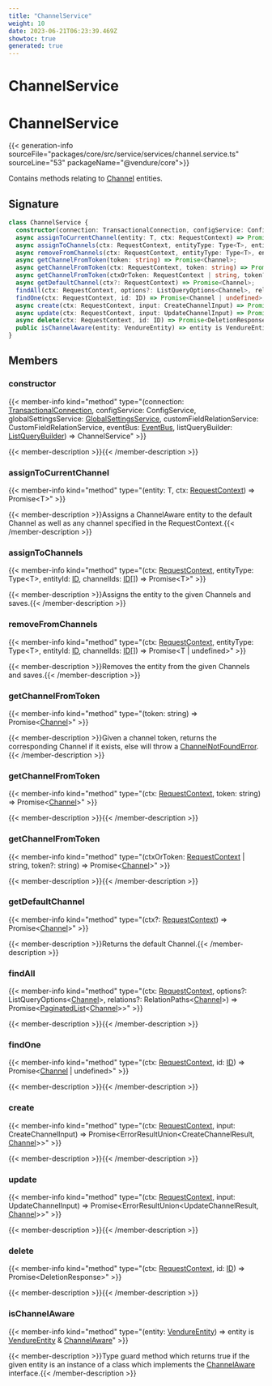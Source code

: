 ```yaml
---
title: "ChannelService"
weight: 10
date: 2023-06-21T06:23:39.469Z
showtoc: true
generated: true
---
```

<!-- This file was generated from the Vendure source. Do not modify. Instead, re-run the "docs:build" script -->

# ChannelService
<div class="symbol">


# ChannelService

{{< generation-info sourceFile="packages/core/src/service/services/channel.service.ts" sourceLine="53" packageName="@vendure/core">}}

Contains methods relating to <a href='/typescript-api/entities/channel#channel'>Channel</a> entities.

## Signature

```TypeScript
class ChannelService {
  constructor(connection: TransactionalConnection, configService: ConfigService, globalSettingsService: GlobalSettingsService, customFieldRelationService: CustomFieldRelationService, eventBus: EventBus, listQueryBuilder: ListQueryBuilder)
  async assignToCurrentChannel(entity: T, ctx: RequestContext) => Promise<T>;
  async assignToChannels(ctx: RequestContext, entityType: Type<T>, entityId: ID, channelIds: ID[]) => Promise<T>;
  async removeFromChannels(ctx: RequestContext, entityType: Type<T>, entityId: ID, channelIds: ID[]) => Promise<T | undefined>;
  async getChannelFromToken(token: string) => Promise<Channel>;
  async getChannelFromToken(ctx: RequestContext, token: string) => Promise<Channel>;
  async getChannelFromToken(ctxOrToken: RequestContext | string, token?: string) => Promise<Channel>;
  async getDefaultChannel(ctx?: RequestContext) => Promise<Channel>;
  findAll(ctx: RequestContext, options?: ListQueryOptions<Channel>, relations?: RelationPaths<Channel>) => Promise<PaginatedList<Channel>>;
  findOne(ctx: RequestContext, id: ID) => Promise<Channel | undefined>;
  async create(ctx: RequestContext, input: CreateChannelInput) => Promise<ErrorResultUnion<CreateChannelResult, Channel>>;
  async update(ctx: RequestContext, input: UpdateChannelInput) => Promise<ErrorResultUnion<UpdateChannelResult, Channel>>;
  async delete(ctx: RequestContext, id: ID) => Promise<DeletionResponse>;
  public isChannelAware(entity: VendureEntity) => entity is VendureEntity & ChannelAware;
}
```
## Members

### constructor

{{< member-info kind="method" type="(connection: <a href='/typescript-api/data-access/transactional-connection#transactionalconnection'>TransactionalConnection</a>, configService: ConfigService, globalSettingsService: <a href='/typescript-api/services/global-settings-service#globalsettingsservice'>GlobalSettingsService</a>, customFieldRelationService: CustomFieldRelationService, eventBus: <a href='/typescript-api/events/event-bus#eventbus'>EventBus</a>, listQueryBuilder: <a href='/typescript-api/data-access/list-query-builder#listquerybuilder'>ListQueryBuilder</a>) => ChannelService"  >}}

{{< member-description >}}{{< /member-description >}}

### assignToCurrentChannel

{{< member-info kind="method" type="(entity: T, ctx: <a href='/typescript-api/request/request-context#requestcontext'>RequestContext</a>) => Promise&#60;T&#62;"  >}}

{{< member-description >}}Assigns a ChannelAware entity to the default Channel as well as any channel
specified in the RequestContext.{{< /member-description >}}

### assignToChannels

{{< member-info kind="method" type="(ctx: <a href='/typescript-api/request/request-context#requestcontext'>RequestContext</a>, entityType: Type&#60;T&#62;, entityId: <a href='/typescript-api/common/id#id'>ID</a>, channelIds: <a href='/typescript-api/common/id#id'>ID</a>[]) => Promise&#60;T&#62;"  >}}

{{< member-description >}}Assigns the entity to the given Channels and saves.{{< /member-description >}}

### removeFromChannels

{{< member-info kind="method" type="(ctx: <a href='/typescript-api/request/request-context#requestcontext'>RequestContext</a>, entityType: Type&#60;T&#62;, entityId: <a href='/typescript-api/common/id#id'>ID</a>, channelIds: <a href='/typescript-api/common/id#id'>ID</a>[]) => Promise&#60;T | undefined&#62;"  >}}

{{< member-description >}}Removes the entity from the given Channels and saves.{{< /member-description >}}

### getChannelFromToken

{{< member-info kind="method" type="(token: string) => Promise&#60;<a href='/typescript-api/entities/channel#channel'>Channel</a>&#62;"  >}}

{{< member-description >}}Given a channel token, returns the corresponding Channel if it exists, else will throw
a <a href='/typescript-api/errors/error-types#channelnotfounderror'>ChannelNotFoundError</a>.{{< /member-description >}}

### getChannelFromToken

{{< member-info kind="method" type="(ctx: <a href='/typescript-api/request/request-context#requestcontext'>RequestContext</a>, token: string) => Promise&#60;<a href='/typescript-api/entities/channel#channel'>Channel</a>&#62;"  >}}

{{< member-description >}}{{< /member-description >}}

### getChannelFromToken

{{< member-info kind="method" type="(ctxOrToken: <a href='/typescript-api/request/request-context#requestcontext'>RequestContext</a> | string, token?: string) => Promise&#60;<a href='/typescript-api/entities/channel#channel'>Channel</a>&#62;"  >}}

{{< member-description >}}{{< /member-description >}}

### getDefaultChannel

{{< member-info kind="method" type="(ctx?: <a href='/typescript-api/request/request-context#requestcontext'>RequestContext</a>) => Promise&#60;<a href='/typescript-api/entities/channel#channel'>Channel</a>&#62;"  >}}

{{< member-description >}}Returns the default Channel.{{< /member-description >}}

### findAll

{{< member-info kind="method" type="(ctx: <a href='/typescript-api/request/request-context#requestcontext'>RequestContext</a>, options?: ListQueryOptions&#60;<a href='/typescript-api/entities/channel#channel'>Channel</a>&#62;, relations?: RelationPaths&#60;<a href='/typescript-api/entities/channel#channel'>Channel</a>&#62;) => Promise&#60;<a href='/typescript-api/common/paginated-list#paginatedlist'>PaginatedList</a>&#60;<a href='/typescript-api/entities/channel#channel'>Channel</a>&#62;&#62;"  >}}

{{< member-description >}}{{< /member-description >}}

### findOne

{{< member-info kind="method" type="(ctx: <a href='/typescript-api/request/request-context#requestcontext'>RequestContext</a>, id: <a href='/typescript-api/common/id#id'>ID</a>) => Promise&#60;<a href='/typescript-api/entities/channel#channel'>Channel</a> | undefined&#62;"  >}}

{{< member-description >}}{{< /member-description >}}

### create

{{< member-info kind="method" type="(ctx: <a href='/typescript-api/request/request-context#requestcontext'>RequestContext</a>, input: CreateChannelInput) => Promise&#60;ErrorResultUnion&#60;CreateChannelResult, <a href='/typescript-api/entities/channel#channel'>Channel</a>&#62;&#62;"  >}}

{{< member-description >}}{{< /member-description >}}

### update

{{< member-info kind="method" type="(ctx: <a href='/typescript-api/request/request-context#requestcontext'>RequestContext</a>, input: UpdateChannelInput) => Promise&#60;ErrorResultUnion&#60;UpdateChannelResult, <a href='/typescript-api/entities/channel#channel'>Channel</a>&#62;&#62;"  >}}

{{< member-description >}}{{< /member-description >}}

### delete

{{< member-info kind="method" type="(ctx: <a href='/typescript-api/request/request-context#requestcontext'>RequestContext</a>, id: <a href='/typescript-api/common/id#id'>ID</a>) => Promise&#60;DeletionResponse&#62;"  >}}

{{< member-description >}}{{< /member-description >}}

### isChannelAware

{{< member-info kind="method" type="(entity: <a href='/typescript-api/entities/vendure-entity#vendureentity'>VendureEntity</a>) => entity is <a href='/typescript-api/entities/vendure-entity#vendureentity'>VendureEntity</a> &#38; <a href='/typescript-api/entities/interfaces#channelaware'>ChannelAware</a>"  >}}

{{< member-description >}}Type guard method which returns true if the given entity is an
instance of a class which implements the <a href='/typescript-api/entities/interfaces#channelaware'>ChannelAware</a> interface.{{< /member-description >}}


</div>
